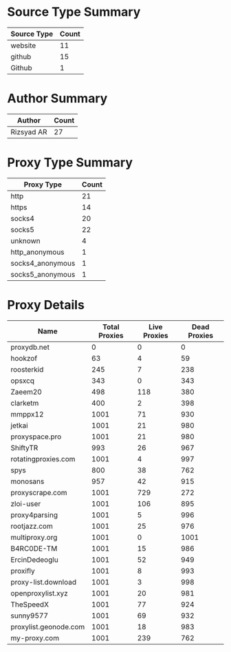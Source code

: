 # Source Type Summary

| Source Type | Count |
|-------------|-------|
| website | 11 |
| github | 15 |
| Github | 1 |


# Author Summary

| Author | Count |
|--------|-------|
| Rizsyad AR | 27 |


# Proxy Type Summary

| Proxy Type | Count |
|------------|-------|
| http | 21 |
| https | 14 |
| socks4 | 20 |
| socks5 | 22 |
| unknown | 4 |
| http_anonymous | 1 |
| socks4_anonymous | 1 |
| socks5_anonymous | 1 |


# Proxy Details

| Name | Total Proxies | Live Proxies | Dead Proxies |
|------|---------------|--------------|---------------|
| proxydb.net | 0 | 0 | 0 |
| hookzof | 63 | 4 | 59 |
| roosterkid | 245 | 7 | 238 |
| opsxcq | 343 | 0 | 343 |
| Zaeem20 | 498 | 118 | 380 |
| clarketm | 400 | 2 | 398 |
| mmppx12 | 1001 | 71 | 930 |
| jetkai | 1001 | 21 | 980 |
| proxyspace.pro | 1001 | 21 | 980 |
| ShiftyTR | 993 | 26 | 967 |
| rotatingproxies.com | 1001 | 4 | 997 |
| spys | 800 | 38 | 762 |
| monosans | 957 | 42 | 915 |
| proxyscrape.com | 1001 | 729 | 272 |
| zloi-user | 1001 | 106 | 895 |
| proxy4parsing | 1001 | 5 | 996 |
| rootjazz.com | 1001 | 25 | 976 |
| multiproxy.org | 1001 | 0 | 1001 |
| B4RC0DE-TM | 1001 | 15 | 986 |
| ErcinDedeoglu | 1001 | 52 | 949 |
| proxifly | 1001 | 8 | 993 |
| proxy-list.download | 1001 | 3 | 998 |
| openproxylist.xyz | 1001 | 20 | 981 |
| TheSpeedX | 1001 | 77 | 924 |
| sunny9577 | 1001 | 69 | 932 |
| proxylist.geonode.com | 1001 | 18 | 983 |
| my-proxy.com | 1001 | 239 | 762 |
